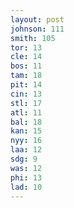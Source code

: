 ```yaml
---
layout: post
johnson: 111
smith: 105
tor: 13
cle: 14
bos: 11
tam: 18
pit: 14
cin: 13
stl: 17
atl: 11
bal: 18
kan: 15
nyy: 16
laa: 12
sdg: 9
was: 12
phi: 13
lad: 10
---
```

